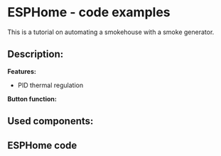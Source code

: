 # ESPHome - code examples


This is a tutorial on automating a smokehouse with a smoke generator.

## Description:

**Features:**

- PID thermal regulation



**Button function:**


## Used components:



## ESPHome code
```
